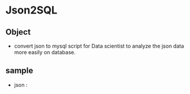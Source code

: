 # Json2SQL
## Object
* convert json to mysql script for Data scientist to analyze the json data more easily on database. 

## sample
* json : 

